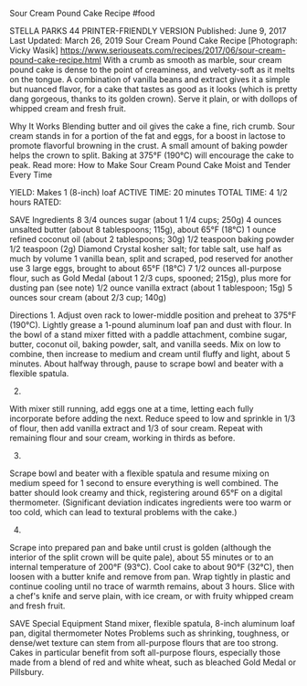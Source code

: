 Sour Cream Pound Cake Recipe
#food 

STELLA PARKS
44     PRINTER-FRIENDLY VERSION
Published: June 9, 2017 Last Updated: March 26, 2019
Sour Cream Pound Cake Recipe
[Photograph: Vicky Wasik]
https://www.seriouseats.com/recipes/2017/06/sour-cream-pound-cake-recipe.html
With a crumb as smooth as marble, sour cream pound cake is dense to the point of creaminess, and velvety-soft as it melts on the tongue. A combination of vanilla beans and extract gives it a simple but nuanced flavor, for a cake that tastes as good as it looks (which is pretty dang gorgeous, thanks to its golden crown). Serve it plain, or with dollops of whipped cream and fresh fruit.

Why It Works
Blending butter and oil gives the cake a fine, rich crumb.
Sour cream stands in for a portion of the fat and eggs, for a boost in lactose to promote flavorful browning in the crust.
A small amount of baking powder helps the crown to split.
Baking at 375°F (190°C) will encourage the cake to peak.
Read more: How to Make Sour Cream Pound Cake Moist and Tender Every Time

YIELD:
Makes 1 (8-inch) loaf
ACTIVE TIME:
20 minutes
TOTAL TIME:
4 1/2 hours
RATED:
    
 SAVE
Ingredients
8 3/4 ounces sugar (about 1 1/4 cups; 250g)
4 ounces unsalted butter (about 8 tablespoons; 115g), about 65°F (18°C)
1 ounce refined coconut oil (about 2 tablespoons; 30g)
1/2 teaspoon baking powder
1/2 teaspoon (2g) Diamond Crystal kosher salt; for table salt, use half as much by volume
1 vanilla bean, split and scraped, pod reserved for another use
3 large eggs, brought to about 65°F (18°C)
7 1/2 ounces all-purpose flour, such as Gold Medal (about 1 2/3 cups, spooned; 215g), plus more for dusting pan (see note)
1/2 ounce vanilla extract (about 1 tablespoon; 15g)
5 ounces sour cream (about 2/3 cup; 140g)

Directions
1.
Adjust oven rack to lower-middle position and preheat to 375°F (190°C). Lightly grease a 1-pound aluminum loaf pan and dust with flour. In the bowl of a stand mixer fitted with a paddle attachment, combine sugar, butter, coconut oil, baking powder, salt, and vanilla seeds. Mix on low to combine, then increase to medium and cream until fluffy and light, about 5 minutes. About halfway through, pause to scrape bowl and beater with a flexible spatula.

2.
With mixer still running, add eggs one at a time, letting each fully incorporate before adding the next. Reduce speed to low and sprinkle in 1/3 of flour, then add vanilla extract and 1/3 of sour cream. Repeat with remaining flour and sour cream, working in thirds as before.

3.
Scrape bowl and beater with a flexible spatula and resume mixing on medium speed for 1 second to ensure everything is well combined. The batter should look creamy and thick, registering around 65°F on a digital thermometer. (Significant deviation indicates ingredients were too warm or too cold, which can lead to textural problems with the cake.)

4.
Scrape into prepared pan and bake until crust is golden (although the interior of the split crown will be quite pale), about 55 minutes or to an internal temperature of 200°F (93°C). Cool cake to about 90°F (32°C), then loosen with a butter knife and remove from pan. Wrap tightly in plastic and continue cooling until no trace of warmth remains, about 3 hours. Slice with a chef's knife and serve plain, with ice cream, or with fruity whipped cream and fresh fruit.

 SAVE
Special Equipment
Stand mixer, flexible spatula, 8-inch aluminum loaf pan, digital thermometer
Notes
Problems such as shrinking, toughness, or dense/wet texture can stem from all-purpose flours that are too strong. Cakes in particular benefit from soft all-purpose flours, especially those made from a blend of red and white wheat, such as bleached Gold Medal or Pillsbury.